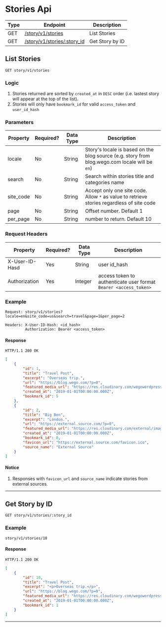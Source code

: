 # Stories Api

| Type  | Endpoint                                                 | Description     |
| ----- | -------------------------------------------------------- | --------------- |
| GET   | [/story/v1/stories](#list-stories)                       | List Stories    |
| GET   | [/story/v1/stories/:story_id](#get-story-by-id)          | Get Story by ID |



## List Stories

```GET story/v1/stories```

### Logic

1. Stories returned are sorted by `created_at` in `DESC` order (i.e. lastest story will appear at the top of the list).
2. Stories will only have `bookmark_id` for valid `access_token` and `user_id_hash`

### Parameters

| Property      | Required? | Data Type | Description                                                                                   |
| ------------- | --------- | --------- | --------------------------------------------------------------------------------------------- |
| locale        | No        | String    | Story's locale is based on the blog source (e.g. story from blog.wego.com locale will be `en`)|
| search        | No        | String    | Search within stories title and categories name |
| site_code     | No        | String    | Accept only one site code. Allow `*` as value to retrieve stories regardless of site code     | 
| page          | No        | String    | Offset number. Default 1 |
| per_page      | No        | String    | number to return. Default 10 |

### Request Headers
| Property        | Required? | Data Type | Description                               |
| ------------- | --------- | --------- | ----------------------------------------- |
| X-User-ID-Hasd  | Yes       | String    | user id_hash                              |
| Authorization   | Yes       | Integer   | access token to authenticate user format `Bearer <access_token>` |

### Example

```
Request: story/v1/stories?locale=en&site_code=us&search=travel&page=1&per_page=2

Headers: X-User-ID-Hash: <id_hash>
         Authorization: Bearer <access_token>

```

#### Response

``` text
HTTP/1.1 200 OK
```

``` JSON
[
    {
        "id": 1,
        "title": "Travel Post",
        "excerpt": "Overseas trip.",
        "url": "https://blog.wego.com/?p=0",
        "featured_media_url": "https://res.cloudinary.com/wegowordpress/image/upload/example.jpg",
        "created_at": "2019-01-01T00:00:00.000Z",
        "bookmark_id": 5
    },
    {
        "id": 2,
        "title": "Big Ben",
        "excerpt": "London.",
        "url": "https://external.source.com/?p=0",
        "featured_media_url": "https://res.cloudinary.com/external/image/upload/example.jpg",
        "created_at": "2019-01-01T00:00:00.000Z",
        "bookmark_id": 8,
        "favicon_url": "https://external.source.com/favicon.ico",
        "source_name": "External Source"
    }
]
```

#### Notice

1. Responses with `favicon_url` and `source_name` indicate stories from external sources.

___

## Get Story by ID

```GET story/v1/stories/:story_id```

### Example

```story/v1/stories/10```

#### Response

``` text
HTTP/1.1 200 OK
```

``` JSON
[
    {
        "id": 10,
        "title": "Travel Post",
        "excerpt": "<p>Overseas trip.</p>",
        "url": "https://blog.wego.com/?p=0",
        "featured_media_url": "https://res.cloudinary.com/wegowordpress/image/upload/example.jpg",
        "created_at": "2019-01-01T00:00:00.000Z",
        "bookmark_id": 1
    }
]
```

___
